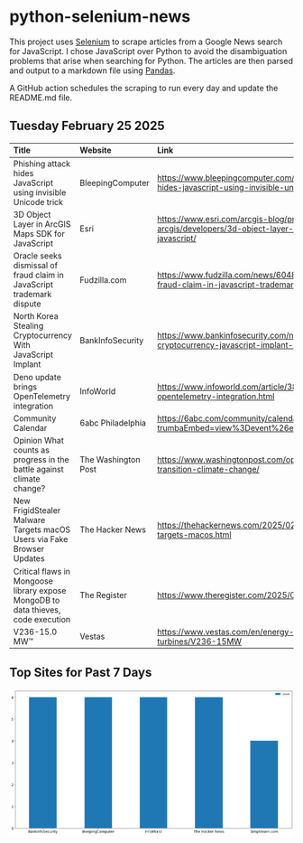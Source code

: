 # python-selenium-news

This project uses [Selenium](https://www.seleniumhq.org/) to scrape articles from a Google News search for JavaScript.
I chose JavaScript over Python to avoid the disambiguation problems that arise when searching for Python.
The articles are then parsed and output to a markdown file using [Pandas](https://pandas.pydata.org/).

A GitHub action schedules the scraping to run every day and update the README.md file.

## Tuesday February 25 2025


| Title                                                                             | Website             | Link                                                                                                                  |
|:----------------------------------------------------------------------------------|:--------------------|:----------------------------------------------------------------------------------------------------------------------|
| Phishing attack hides JavaScript using invisible Unicode trick                    | BleepingComputer    | https://www.bleepingcomputer.com/news/security/phishing-attack-hides-javascript-using-invisible-unicode-trick/        |
| 3D Object Layer in ArcGIS Maps SDK for JavaScript                                 | Esri                | https://www.esri.com/arcgis-blog/products/js-api-arcgis/developers/3d-object-layer-in-arcgis-maps-sdk-for-javascript/ |
| Oracle seeks dismissal of fraud claim in JavaScript trademark dispute             | Fudzilla.com        | https://www.fudzilla.com/news/60488-oracle-seeks-dismissal-of-fraud-claim-in-javascript-trademark-dispute             |
| North Korea Stealing Cryptocurrency With JavaScript Implant                       | BankInfoSecurity    | https://www.bankinfosecurity.com/north-korea-stealing-cryptocurrency-javascript-implant-a-27547                       |
| Deno update brings OpenTelemetry integration                                      | InfoWorld           | https://www.infoworld.com/article/3829619/deno-update-brings-opentelemetry-integration.html                           |
| Community Calendar                                                                | 6abc Philadelphia   | https://6abc.com/community/calendar/?trumbaEmbed=view%3Devent%26eventid%3D180118043                                   |
| Opinion  What counts as progress in the battle against climate change?            | The Washington Post | https://www.washingtonpost.com/opinions/interactive/2025/energy-transition-climate-change/                            |
| New FrigidStealer Malware Targets macOS Users via Fake Browser Updates            | The Hacker News     | https://thehackernews.com/2025/02/new-frigidstealer-malware-targets-macos.html                                        |
| Critical flaws in Mongoose library expose MongoDB to data thieves, code execution | The Register        | https://www.theregister.com/2025/02/20/mongoose_flaws_mongodb/                                                        |
| V236-15.0 MW™                                                                     | Vestas              | https://www.vestas.com/en/energy-solutions/offshore-wind-turbines/V236-15MW                                           |
## Top Sites for Past 7 Days

![Graph of Top Sites](https://raw.githubusercontent.com/dan-mba/python-selenium-news/main/last-week.png)
